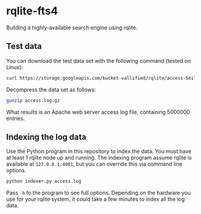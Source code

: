# rqlite-fts4
Building a highly-available search engine using rqlite.

## Test data
You can download the test data set with the following command (tested on Linux):
```bash
curl https://storage.googleapis.com/bucket-vallified/rqlite/access-5million.log.gz >access.log.gz
```
Decompress the data set as follows:
```bash
gunzip access.log.gz
```
What results is an Apache web server access log file, containing 5000000 entries.

## Indexing the log data
Use the Python program in this repository to index the data. You must have at least 1 rqlite node up and running. The indexing program assume rqlite is available at `127.0.0.1:4001`, but you can override this via command line options.
```bash
python indexer.py access.log
```
Pass `-h` to the program to see full options. Depending on the hardware you use for your rqlite system, it could take a few minutes to index all the log data.
